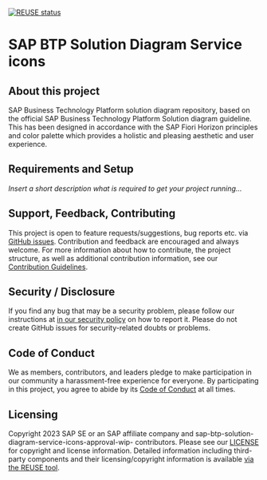 [![REUSE status](https://api.reuse.software/badge/github.com/SAP/sap-btp-solution-diagram-service-icons-approval-wip-)](https://api.reuse.software/info/github.com/SAP/sap-btp-solution-diagram-service-icons-approval-wip-)

# SAP BTP Solution Diagram Service icons

## About this project

SAP Business Technology Platform solution diagram repository, based on the official SAP Business Technology Platform Solution diagram guideline. This has been designed in accordance with the SAP Fiori Horizon principles and color palette which provides a holistic and pleasing aesthetic and user experience.

## Requirements and Setup

*Insert a short description what is required to get your project running...*

## Support, Feedback, Contributing

This project is open to feature requests/suggestions, bug reports etc. via [GitHub issues](https://github.com/SAP/sap-btp-solution-diagram-service-icons-approval-wip-/issues). Contribution and feedback are encouraged and always welcome. For more information about how to contribute, the project structure, as well as additional contribution information, see our [Contribution Guidelines](CONTRIBUTING.md).

## Security / Disclosure
If you find any bug that may be a security problem, please follow our instructions at [in our security policy](https://github.com/SAP/sap-btp-solution-diagram-service-icons-approval-wip-/security/policy) on how to report it. Please do not create GitHub issues for security-related doubts or problems.

## Code of Conduct

We as members, contributors, and leaders pledge to make participation in our community a harassment-free experience for everyone. By participating in this project, you agree to abide by its [Code of Conduct](https://github.com/SAP/.github/blob/main/CODE_OF_CONDUCT.md) at all times.

## Licensing

Copyright 2023 SAP SE or an SAP affiliate company and sap-btp-solution-diagram-service-icons-approval-wip- contributors. Please see our [LICENSE](LICENSE) for copyright and license information. Detailed information including third-party components and their licensing/copyright information is available [via the REUSE tool](https://api.reuse.software/info/github.com/SAP/sap-btp-solution-diagram-service-icons-approval-wip-).
